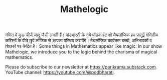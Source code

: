 ﻿---
type: podcast
title: "Mathelogic"
Description: "Magic nahi, logic"
Date: "2022-05-07" # Launch Date
cover_image: "../../images/podcast-covers/mathelogic-cover.jpg"
#website: "/podcasts/mathelogic"
youtube: "https://www.youtube.com/playlist?list=PL4lh_LOgpE2JHYrf-5Lf_TlRNQ_ywrDBz"
instagram: "https://instagram.com/podbharati"
apple: "https://podcasts.apple.com/us/podcast/mathelogic-|-मैथलॉजिक/id1622987827"
spotify: "https://open.spotify.com/show/0JONucUi6a3uTN6ihvw6K9"
amazon: "https://music.amazon.in/podcasts/9ce38b31-ad62-4461-b2e7-854b42037544/mathelogic-%E0%A4%AE%E0%A5%88%E0%A4%A5%E0%A4%B2%E0%A5%89%E0%A4%9C%E0%A4%BF%E0%A4%95"
categories: [Education, Kids, Games, Mathematics]
---
गणित में कुछ चीजें जादू जैसी लगती हैं। पॉडभारती के नये पॉडकास्ट शो मैथलॉजिक हम जादूई गणितीय करिश्मों के पीछे छुपे लॉजिक से आपका परिचय करायेंगे। मैथलॉजिक कार्यक्रम बच्चों, अभिभावकों व शिक्षकों पर केंद्रित है। Some things in Mathematics appear like magic. In our show Mathelogic, we introduce you to the logic behind the charisma of magical mathematics. 

Please do subscribe to our newsletter at https://parikrama.substack.com. YouTube channel: https://youtube.com/@podbharati.